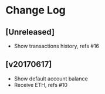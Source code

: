 # Change Log

## [Unreleased]

  - Show transactions history, refs #16

## [v20170617]

  - Show default account balance
  - Receive ETH, refs #10
